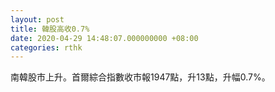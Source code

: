 ```yaml
---
layout: post
title: 韓股高收0.7%
date: 2020-04-29 14:48:07.000000000 +08:00
categories: rthk
---
```


南韓股市上升。首爾綜合指數收市報1947點，升13點，升幅0.7%。
